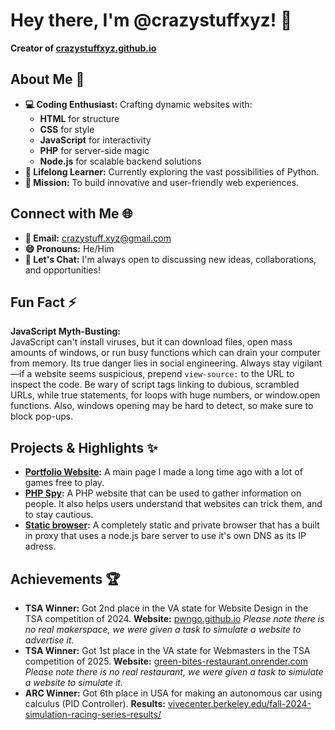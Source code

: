 # Hey there, I'm @crazystuffxyz! 👋

**Creator of [crazystuffxyz.github.io](https://crazystuffxyz.github.io)**

## About Me 🚀

- **💻 Coding Enthusiast:** Crafting dynamic websites with:
  - **HTML** for structure
  - **CSS** for style
  - **JavaScript** for interactivity
  - **PHP** for server-side magic
  - **Node.js** for scalable backend solutions
- **🌱 Lifelong Learner:** Currently exploring the vast possibilities of Python.
- **🎯 Mission:** To build innovative and user-friendly web experiences.

## Connect with Me 🌐

- **📧 Email:** [crazystuff.xyz@gmail.com](mailto:crazystuff.xyz@gmail.com)
- **😄 Pronouns:** He/Him
- **💬 Let's Chat:** I'm always open to discussing new ideas, collaborations, and opportunities!

## Fun Fact ⚡

**JavaScript Myth-Busting:**  
JavaScript can't install viruses, but it can download files, open mass amounts of windows, or run busy functions which can drain your computer from memory. Its true danger lies in social engineering. Always stay vigilant—if a website seems suspicious, prepend `view-source:` to the URL to inspect the code. Be wary of script tags linking to dubious, scrambled URLs, while true statements, for loops with huge numbers, or window.open functions. Also, windows opening may be hard to detect, so make sure to block pop-ups.


## Projects & Highlights ✨

- **[Portfolio Website](https://crazystuffxyz.github.io):** A main page I made a long time ago with a lot of games free to play.
- **[PHP Spy](https://github.com/crazystuffxyz/PHPSpy):** A PHP website that can be used to gather information on people. It also helps users understand that websites can trick them, and to stay cautious.
- **[Static browser](https://github.com/crazystuffxyz/browser-static):** A completely static and private browser that has a built in proxy that uses a node.js bare server to use it's own DNS as its IP adress.

## Achievements 🏆

- **TSA Winner:** Got 2nd place in the VA state for Website Design in the TSA competition of 2024. **Website:** [pwngo.github.io](https://pwngo.github.io) <i>Please note there is no real makerspace, we were given a task to simulate a website to advertise it.</i>
- **TSA Winner:** Got 1st place in the VA state for Webmasters in the TSA competition of 2025. **Website:** [green-bites-restaurant.onrender.com](https://green-bites-restaurant.onrender.com) <i>Please note there is no real restaurant, we were given a task to simulate a website to simulate it.</i>
- **ARC Winner:** Got 6th place in USA for making an autonomous car using calculus (PID Controller). **Results:** [vivecenter.berkeley.edu/fall-2024-simulation-racing-series-results/](https://vivecenter.berkeley.edu/fall-2024-simulation-racing-series-results/)

